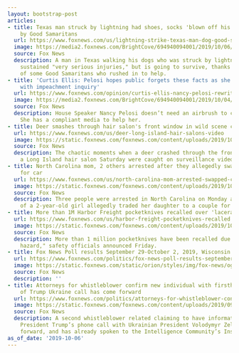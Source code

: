 ```yaml
---
layout: bootstrap-post
articles:
- title: Texas man struck by lightning had shoes, socks 'blown off his feet;' rescued
    by Good Samaritans
  url: https://www.foxnews.com/us/lightning-strike-texas-man-dog-good-samaritan
  image: https://media2.foxnews.com/BrightCove/694940094001/2019/10/06/694940094001_6092670404001_6092667585001-vs.jpg
  source: Fox News
  description: A man in Texas walking his dogs who was struck by lightning Thursday
    sustained "very serious injuries," but is going to survive, thanks to the efforts
    of some Good Samaritans who rushed in to help.
- title: 'Curtis Ellis: Pelosi hopes public forgets these facts as she rewrites history
    with impeachment inquiry'
  url: https://www.foxnews.com/opinion/curtis-ellis-nancy-pelosi-rewrites-history-impeachment
  image: https://media2.foxnews.com/BrightCove/694940094001/2019/10/04/694940094001_6092307149001_6092313697001-vs.jpg
  source: Fox News
  description: House Speaker Nancy Pelosi doesn’t need an airbrush to change history.
    She has a compliant media to help her.
- title: Deer smashes through hair salon's front window in wild scene caught on video
  url: https://www.foxnews.com/us/deer-long-island-hair-salons-video
  image: https://static.foxnews.com/foxnews.com/content/uploads/2019/10/iStock-deer.jpg
  source: Fox News
  description: The chaotic moments when a deer crashed through the front window of
    a Long Island hair salon Saturday were caught on surveillance video.
- title: North Carolina mom, 2 others arrested after they allegedly swapped child
    for car
  url: https://www.foxnews.com/us/north-carolina-mom-arrested-swapped-car-child
  image: https://static.foxnews.com/foxnews.com/content/uploads/2019/10/chavis-todd-romero.jpg
  source: Fox News
  description: Three people were arrested in North Carolina on Monday after the mother
    of a 2-year-old girl allegedly traded her daughter to a couple for their car.
- title: More than 1M Harbor Freight pocketknives recalled over 'laceration hazard'
  url: https://www.foxnews.com/us/harbor-freight-pocketknives-recalled
  image: https://static.foxnews.com/foxnews.com/content/uploads/2019/10/HF-knife.jpg
  source: Fox News
  description: More than 1 million pocketknives have been recalled due to a "laceration
    hazard," safety officials announced Friday.
- title: Fox News Poll results September 29-October 2, 2019, Wisconsin
  url: https://www.foxnews.com/politics/fox-news-poll-results-september-29-october-2-2019-wisconsin
  image: https://static.foxnews.com/static/orion/styles/img/fox-news/og/og-fox-news.png
  source: Fox News
  description: ''
- title: Attorneys for whistleblower confirm new individual with firsthand knowledge
    of Trump Ukraine call has come forward
  url: https://www.foxnews.com/politics/attorneys-for-whistleblower-confirm-new-individual-with-firsthand-knowledge-of-ukraine-call-has-come-forward
  image: https://static.foxnews.com/foxnews.com/content/uploads/2019/09/trump-zelensky.jpg
  source: Fox News
  description: A second whistleblower related claiming to have information regarding
    President Trump’s phone call with Ukrainian President Volodymyr Zelensky has come
    forward, and has already spoken to the Intelligence Community’s Inspector General.
as_of_date: '2019-10-06'
---
```


